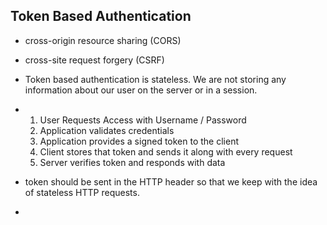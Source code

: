 ## Token Based Authentication

* cross-origin resource sharing (CORS)

*  cross-site request forgery (CSRF)

* Token based authentication is stateless. We are not storing any information about our user on the server or in a session.

* 
    1. User Requests Access with Username / Password
    1. Application validates credentials
    1. Application provides a signed token to the client
    1. Client stores that token and sends it along with every request
    1. Server verifies token and responds with data
* token should be sent in the HTTP header so that we keep with the idea of stateless HTTP requests.

* 